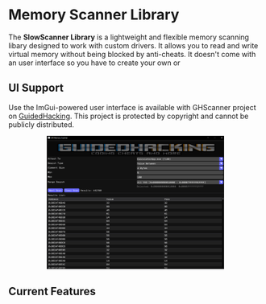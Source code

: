 # Memory Scanner Library

The **SlowScanner Library** is a lightweight and flexible memory scanning libary designed to work with custom drivers. It allows you to read and write virtual memory without being blocked by anti-cheats. It doesn't come with an user interface so you have to create your own or

## UI Support

Use the ImGui-powered user interface is available with GHScanner project on [GuidedHacking](https://guidedhacking.com). This project is protected by copyright and cannot be publicly distributed.

<p align="center">
  <img src="GHScanner.png" alt="Half-size Image" width="70%">
</p>

## Current Features

